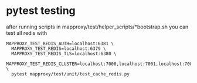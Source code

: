 # pytest testing

after running scripts in mapproxy/test/helper_scripts/*bootstrap.sh you can test all redis with

```
MAPPROXY_TEST_REDIS_AUTH=localhost:6381 \
  MAPPROXY_TEST_REDIS=localhost:6379 \
  MAPPROXY_TEST_REDIS_TLS=localhost:6380 \
  MAPPROXY_TEST_REDIS_CLUSTER=localhost:7000,localhost:7001,localhost:7002 \
  pytest mapproxy/test/unit/test_cache_redis.py
```
